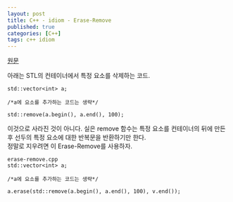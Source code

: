```yaml
---
layout: post
title: C++ - idiom - Erase-Remove
published: true
categories: [C++]
tags: c++ idiom
---
```

[원문](https://qiita.com/MoriokaReimen/items/cf492903ac93c613a3e1)  
  
  
아래는 STL의 컨테이너에서 특정 요소를 삭제하는 코드.
```
std::vector<int> a;

/*a에 요소를 추가하는 코드는 생략*/

std::remove(a.begin(), a.end(), 100);
```  
  
이것으로 사라진 것이 아니다. 실은 remove 함수는 특정 요소를 컨테이너의 뒤에 만든 후 선두의 특정 요소에 대한 반복문을 반환하기만 한다.  
정말로 지우려면 이 Erase-Remove를 사용하자.  
  
```  
erase-remove.cpp
std::vector<int> a;

/*a에 요소를 추가하는 코드는 생략*/

a.erase(std::remove(a.begin(), a.end(), 100), v.end());
```  
  